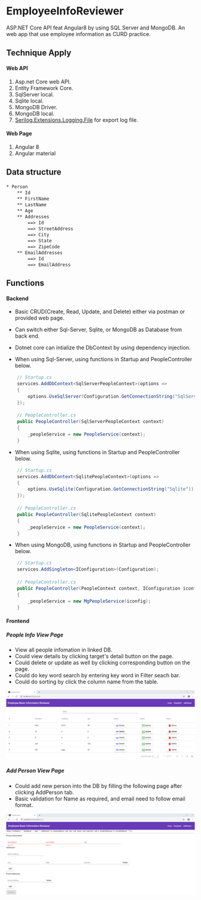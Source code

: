 # EmployeeInfoReviewer
ASP.NET Core API feat Angular8 by using SQL Server and MongoDB. An web app that use employee information as CURD practice. 
 
## Technique Apply
#### Web API
1. Asp.net Core web API.
2. Entity Framework Core.
3. SqlServer local.
4. Sqlite local.
5. MongoDB Driver.
6. MongoDB local.
7. [Serilog.Extensions.Logging.File](https://github.com/serilog/serilog-extensions-logging-file) for export log file.

#### Web Page
1. Angular 8
2. Angular material

## Data structure
    * Person
        ** Id
        ** FirstName
        ** LastName
        ** Age
        ** Addresses
            ==> Id
            ==> StreetAddress
            ==> City
            ==> State
            ==> ZipeCode
        ** EmailAddresses
            ==> Id
            ==> EmailAddress

## Functions
#### Backend
* Basic CRUD(Create, Read, Update, and Delete) either via postman or provided web page.

* Can switch either Sql-Server, Sqlite, or MongoDB as Database from back end.

* Dotnet core can intialize the DbContext by using dependency injection.

* When using Sql-Server, using functions in Startup and PeopleController below.

```csharp
    // Startup.cs
    services.AddDbContext<SqlServerPeopleContext>(options =>
    {
        options.UseSqlServer(Configuration.GetConnectionString("SqlServer"));
    });
    
    // PeopleController.cs
    public PeopleController(SqlServerPeopleContext context)
    {
        _peopleService = new PeopleService(context);
    }
```

* When using Sqlite, using functions in Startup and PeopleController below.

```csharp
    // Startup.cs
    services.AddDbContext<SqlitePeopleContext>(options =>
    {
        options.UseSqlite(Configuration.GetConnectionString("Sqlite"));
    });
    
    // PeopleController.cs
    public PeopleController(SqlitePeopleContext context)
    {
        _peopleService = new PeopleService(context);
    }
```

* When using MongoDB, using functions in Startup and PeopleController below.

```csharp
    // Startup.cs
    services.AddSingleton<IConfiguration>(Configuration);

    // PeopleController.cs
    public PeopleController(PeopleContext context, IConfiguration iconfig)
    {
        _peopleService = new MgPeopleService(iconfig);
    }
```

#### Frontend
##### People Info View Page
* View all people infomation in linked DB.
* Could view details by clicking target's detail button on the page.
* Could delete or update as well by clicking corresponding button on the page.
* Could do key word search by entering key word in Filter seach bar.
* Could do sorting by click the column name from the table.

![image](https://github.com/TheNickDeveloper/EmployeeInfoReviewer/blob/master/images/PeopleInfoView.png)


##### Add Person View Page
* Could add new person into the DB by filling the following page after clicking AddPerson tab.
* Basic validation for Name as required, and email need to follow email format.

![image](https://github.com/TheNickDeveloper/EmployeeInfoReviewer/blob/master/images/AddPersonView.png)

